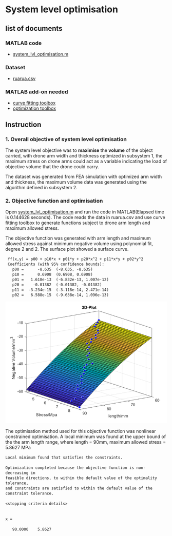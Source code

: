 # System level optimisation 
## list of documents
### MATLAB code
  - [system_lvl_optimisation.m](system_lvl_optimisation.m)
### Dataset
  - [ruarua.csv](ruarua.csv)
### MATLAB add-on needed
  - [curve fitting toolbox](https://uk.mathworks.com/products/curvefitting.html)
  - [optimization toolbox](https://uk.mathworks.com/products/optimization.html)
## Instruction
### 1. Overall objective of system level optimisation
The system level objective was to **maximise** the **volume** of the object carried, with drone arm width and thickness optimized in subsystem 1, the maximum stress on drone arms could act as a variable indicating the load of objective volume that the drone could carry. 

The dataset was generated from FEA simulation with optimized arm width and thickness, the maximum volume data was generated using the algorithm defined in subsystem 2.
### 2. Objective function and optimisation
Open [system_lvl_optimisation.m](system_lvl_optimisation.m) and run the code in MATLAB(Elapsed time is 0.144628 seconds). The code reads the data in ruarua.csv and use curve fitting toolbox to generate functions subject to drone arm length and maximum allowed stress.

The objective function was generated with arm length and maximum allowed stress against minimum negative volume using polynomial fit, degree 2 and 2. The surface plot showed a surface curve.

     ff(x,y) = p00 + p10*x + p01*y + p20*x^2 + p11*x*y + p02*y^2
     Coefficients (with 95% confidence bounds):
       p00 =      -8.635  (-8.635, -8.635)
       p10 =      0.6908  (0.6908, 0.6908)
       p01 =   1.618e-13  (-6.832e-13, 1.007e-12)
       p20 =    -0.01382  (-0.01382, -0.01382)
       p11 =  -3.234e-15  (-3.118e-14, 2.471e-14)
       p02 =   6.588e-15  (-9.638e-14, 1.096e-13)

![](lsv_surf.png)

The optimisation method used for this objective function was nonlinear constrained optimisation. A local minimum was found at the upper bound of the the arm length range, where length = 90mm, maximum allowed stress = 5.8627 MPa

    Local minimum found that satisfies the constraints.

    Optimization completed because the objective function is non-decreasing in 
    feasible directions, to within the default value of the optimality tolerance,
    and constraints are satisfied to within the default value of the constraint tolerance.

    <stopping criteria details>


    x =

       90.0000    5.8627
  

